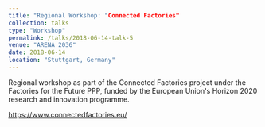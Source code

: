 ```yaml
---
title: "Regional Workshop: "Connected Factories"
collection: talks
type: "Workshop"
permalink: /talks/2018-06-14-talk-5
venue: "ARENA 2036"
date: 2018-06-14
location: "Stuttgart, Germany"
---
```


Regional workshop as part of the Connected Factories project under the Factories for the Future PPP, funded by the European Union's Horizon 2020 research and innovation programme. 

https://www.connectedfactories.eu/
